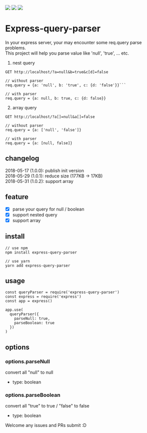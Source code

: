 [![](https://img.shields.io/npm/v/express-query-parser.svg)](https://www.npmjs.com/package/express-query-parser)
[![](https://img.shields.io/npm/dt/express-query-parser.svg)](https://www.npmjs.com/package/express-query-parser)
![](https://img.shields.io/github/license/jackypan1989/express-query-parser.svg)
# Express-query-parser
In your express server, your may encounter some req.query parse problems.  
This project will help you parse value like 'null', 'true', ... etc.

1. nest query
```
GET http://localhost/?a=null&b=true&c[d]=false

// without parser
req.query = {a: 'null', b: 'true', c: {d: 'false'}}```

// with parser
req.query = {a: null, b: true, c: {d: false}}
```

2. array query
```
GET http://localhost/?a[]=null&a[]=false

// without parser
req.query = {a: ['null', 'false']}

// with parser
req.query = {a: [null, false]}
```

## changelog
2018-05-17 (1.0.0): publish init version  
2018-05-29 (1.0.1): reduce size (177KB -> 17KB)  
2018-05-31 (1.0.2): support array

## feature
- [x] parse your query for null / boolean
- [x] support nested query
- [x] support array

## install
```
// use npm
npm install express-query-parser

// use yarn
yarn add express-query-parser
```

## usage
```
const queryParser = require('express-query-parser')
const express = require('express')
const app = express()

app.use(
  queryParser({
    parseNull: true,
    parseBoolean: true
  })
)
```

## options

### options.parseNull
convert all "null" to null
- type: boolean

### options.parseBoolean
convert all "true" to true / "false" to false
- type: boolean

Welcome any issues and PRs submit :D

